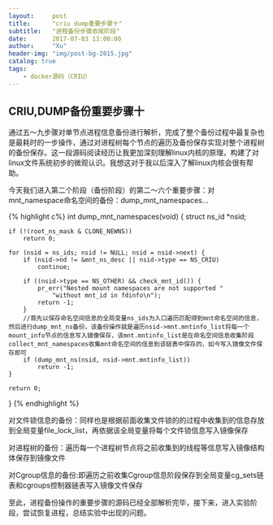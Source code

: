 ```yaml
---
layout:     post
title:      "criu dump重要步骤十"
subtitle:   "进程备份步骤收尾阶段"
date:       2017-07-03 13:00:00
author:     "Xu"
header-img: "img/post-bg-2015.jpg"
catalog: true
tags:
    - docker源码（CRIU）
---
```

## CRIU,DUMP备份重要步骤十

  通过五～九步骤对单节点进程信息备份进行解析，完成了整个备份过程中最复杂也是最耗时的一步操作，通过对进程树每个节点的遍历及备份保存实现对整个进程树的备份保存。这一段源码阅读经历让我更加深刻理解linux内核的原理，构建了对linux文件系统初步的微观认识。我想这对于我以后深入了解linux内核会很有帮助。

  今天我们进入第二个阶段（备份阶段）的第二～六个重要步骤：对mnt_namespace命名空间的备份：dump_mnt_namespaces...
 
 {% highlight c%}
  int dump_mnt_namespaces(void)
{
	struct ns_id *nsid;

	if (!(root_ns_mask & CLONE_NEWNS))
		return 0;

	for (nsid = ns_ids; nsid != NULL; nsid = nsid->next) {
		if (nsid->nd != &mnt_ns_desc || nsid->type == NS_CRIU)
			continue;

		if ((nsid->type == NS_OTHER) && check_mnt_id()) {
			pr_err("Nested mount namespaces are not supported "
				"without mnt_id in fdinfo\n");
			return -1;
		}
        //首先以保存命名空间信息的全局变量ns_ids为入口遍历匹配得到mnt命名空间的信息，然后进行dump_mnt_ns备份，该备份操作就是遍历nsid->mnt.mntinfo_list将每一个mount_info节点的信息写入镜像保存，该mnt.mntinfo_list是在命名空间信息收集阶段collect_mnt_namespaces收集mnt命名空间的信息到该链表中保存的，如今写入镜像文件保存即可
		if (dump_mnt_ns(nsid, nsid->mnt.mntinfo_list))
			return -1;
	}

	return 0;
}
{% endhighlight %}

对文件锁信息的备份：同样也是根据前面收集文件锁的的过程中收集到的信息存放到全局变量file_lock_list，再依据该全局变量将每个文件锁信息写入镜像保存

对进程树的备份：遍历每一个进程树节点将之前收集到的线程等信息写入镜像结构体保存到镜像文件

对Cgroup信息的备份:即遍历之前收集Cgroup信息阶段保存到全局变量cg_sets链表和cgroups控制器链表写入镜像文件保存

至此，进程备份操作的重要步骤的源码已经全部解析完毕，接下来，进入实验阶段，尝试恢复进程，总结实验中出现的问题。